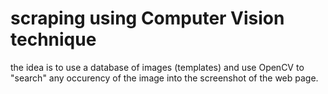 # scraping using Computer Vision technique

the idea is to use a database of images (templates) and use OpenCV to "search" any occurency of the image into the screenshot of the web page.
